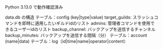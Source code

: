 Python 3.13.0 で動作確認済み



data.db の構造
テーブル：config (key|type|value)
    target_guilds: スラッシュコマンドを即時に適用したいギルドidのリスト
    admins: 管理者コマンドを使用できるユーザーidのリスト
    backup_channel: バックアップを送信するチャンネル
    backup_minutes: バックアップを送信する間隔（分）
テーブル：account (name|data)
テーブル：log（id|time|name|operator|content）
